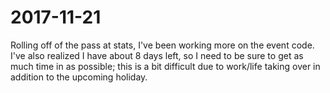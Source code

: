 # 2017-11-21

Rolling off of the pass at stats, I've been working more on the event code.
I've also realized I have about 8 days left, so I need to be sure to get as much time in as possible;
this is a bit difficult due to work/life taking over in addition to the upcoming holiday.
